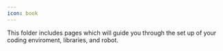 ```yaml
---
icon: book
---
```

This folder includes pages which will guide you through the set up of your coding enviroment, libraries, and robot.